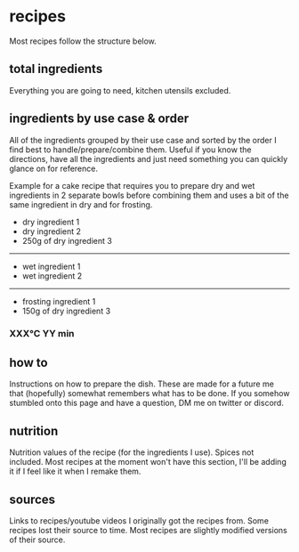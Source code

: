 # recipes

Most recipes follow the structure below.

## total ingredients

Everything you are going to need, kitchen utensils excluded.

## ingredients by use case & order

All of the ingredients grouped by their use case and sorted by the order I find best to handle/prepare/combine them. Useful if you know the directions, have all the ingredients and just need something you can quickly glance on for reference.

Example for a cake recipe that requires you to prepare dry and wet ingredients in 2 separate bowls before combining them and uses a bit of the same ingredient in dry and for frosting.

- dry ingredient 1
- dry ingredient 2
- 250g of dry ingredient 3

---

- wet ingredient 1
- wet ingredient 2

---

- frosting ingredient 1
- 150g of dry ingredient 3

### XXX°C YY min

## how to

Instructions on how to prepare the dish. These are made for a future me that (hopefully) somewhat remembers what has to be done. If you somehow stumbled onto this page and have a question, DM me on twitter or discord.

## nutrition

Nutrition values of the recipe (for the ingredients I use). Spices not included. Most recipes at the moment won't have this section, I'll be adding it if I feel like it when I remake them.

## sources

Links to recipes/youtube videos I originally got the recipes from. Some recipes lost their source to time. Most recipes are slightly modified versions of their source.

